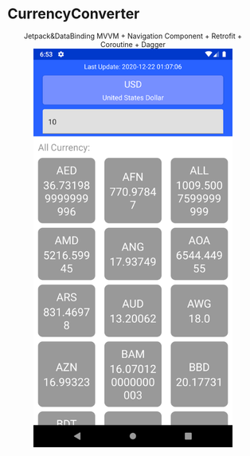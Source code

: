 # CurrencyConverter
<div align="center">
    Jetpack&DataBinding MVVM + Navigation Component + Retrofit + Coroutine + Dagger 
    <img src="/Screenshot_1608591217.png" width="400px"</img> 
</div>
